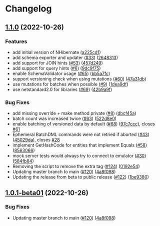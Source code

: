 # Changelog

## [1.1.0](https://github.com/googleapis/dotnet-spanner-nhibernate/compare/Google.Cloud.Spanner.NHibernate-v1.0.1...Google.Cloud.Spanner.NHibernate-1.1.0) (2022-10-26)


### Features

* add initial version of NHibernate ([a225cd1](https://github.com/googleapis/dotnet-spanner-nhibernate/commit/a225cd16f19990fef13e1ee8fb3f360ac2f85189))
* add schema exporter and updater ([#33](https://github.com/googleapis/dotnet-spanner-nhibernate/issues/33)) ([2648313](https://github.com/googleapis/dotnet-spanner-nhibernate/commit/264831320efaca58ac1abb11ecec1632db88a26c))
* add support for JOIN hints ([#53](https://github.com/googleapis/dotnet-spanner-nhibernate/issues/53)) ([457d249](https://github.com/googleapis/dotnet-spanner-nhibernate/commit/457d2490593a19d0450184de695ade47093c90ad))
* add support for query hints ([#6](https://github.com/googleapis/dotnet-spanner-nhibernate/issues/6)) ([9dc9f75](https://github.com/googleapis/dotnet-spanner-nhibernate/commit/9dc9f75185c8fdc3518ceb53de0b5e52363cdeff))
* enable SchemaValidator usage ([#65](https://github.com/googleapis/dotnet-spanner-nhibernate/issues/65)) ([bb5a7fc](https://github.com/googleapis/dotnet-spanner-nhibernate/commit/bb5a7fc80c9a6e8332c83186d82adad68fffec13))
* support versioning check when using mutations ([#60](https://github.com/googleapis/dotnet-spanner-nhibernate/issues/60)) ([47a31db](https://github.com/googleapis/dotnet-spanner-nhibernate/commit/47a31db8e5023168ca6657ffcab76daf277c36b6))
* use mutations for batches when possible ([#9](https://github.com/googleapis/dotnet-spanner-nhibernate/issues/9)) ([1dea9df](https://github.com/googleapis/dotnet-spanner-nhibernate/commit/1dea9dfbecdede6e07eb0f4c0d74bd246b19334c))
* use netstandard2.0 for libraries ([#69](https://github.com/googleapis/dotnet-spanner-nhibernate/issues/69)) ([42b9a9f](https://github.com/googleapis/dotnet-spanner-nhibernate/commit/42b9a9f6a4de4479381185251eadc612d01f4898))


### Bug Fixes

* add missing override + make method private ([#8](https://github.com/googleapis/dotnet-spanner-nhibernate/issues/8)) ([dbcf45a](https://github.com/googleapis/dotnet-spanner-nhibernate/commit/dbcf45a793a5f89c141766679a20dcd49e227c4e))
* batch count was increased twice ([#63](https://github.com/googleapis/dotnet-spanner-nhibernate/issues/63)) ([522d8e0](https://github.com/googleapis/dotnet-spanner-nhibernate/commit/522d8e05da4b5a3ce36ac31491d649842d7f9058))
* enable batching of versioned data by default ([#68](https://github.com/googleapis/dotnet-spanner-nhibernate/issues/68)) ([97c7ccc](https://github.com/googleapis/dotnet-spanner-nhibernate/commit/97c7ccc224e31e6a9310dca0a251bd9f8bb30edf)), closes [#61](https://github.com/googleapis/dotnet-spanner-nhibernate/issues/61)
* Ephemeral BatchDML commands were not retried if aborted ([#43](https://github.com/googleapis/dotnet-spanner-nhibernate/issues/43)) ([45029da](https://github.com/googleapis/dotnet-spanner-nhibernate/commit/45029dafb28f41bfed4f7bfa41983b0e2fe2e19e)), closes [#28](https://github.com/googleapis/dotnet-spanner-nhibernate/issues/28)
* implement GetHashCode for entities that implement Equals ([#58](https://github.com/googleapis/dotnet-spanner-nhibernate/issues/58)) ([8563066](https://github.com/googleapis/dotnet-spanner-nhibernate/commit/8563066d6ed1955917af89a875a62f4b4233d640))
* mock server tests would always try to connect to emulator ([#30](https://github.com/googleapis/dotnet-spanner-nhibernate/issues/30)) ([584fb84](https://github.com/googleapis/dotnet-spanner-nhibernate/commit/584fb84c0e51efb6e141aa5b68b2f924477bd5b1))
* Removing the script to remove the extra tag ([#124](https://github.com/googleapis/dotnet-spanner-nhibernate/issues/124)) ([0192e54](https://github.com/googleapis/dotnet-spanner-nhibernate/commit/0192e5411b4b828b35dfabb059c3c9c590cdac36))
* Updating master branch to main ([#120](https://github.com/googleapis/dotnet-spanner-nhibernate/issues/120)) ([4a8f098](https://github.com/googleapis/dotnet-spanner-nhibernate/commit/4a8f098c6da8b19a6f51e1c660df1416f985f1be))
* Updating the release from beta to public release ([#122](https://github.com/googleapis/dotnet-spanner-nhibernate/issues/122)) ([1be9380](https://github.com/googleapis/dotnet-spanner-nhibernate/commit/1be9380535388818bef8b4c52aa7aacc896f6f29))

## [1.0.1-beta01](https://github.com/googleapis/dotnet-spanner-nhibernate/compare/Google.Cloud.Spanner.NHibernate-1.0.0-beta01...Google.Cloud.Spanner.NHibernate-1.0.1-beta01) (2022-10-26)


### Bug Fixes

* Updating master branch to main ([#120](https://github.com/googleapis/dotnet-spanner-nhibernate/issues/120)) ([4a8f098](https://github.com/googleapis/dotnet-spanner-nhibernate/commit/4a8f098c6da8b19a6f51e1c660df1416f985f1be))
